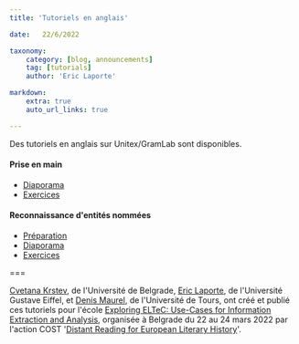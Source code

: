 ```yaml
---
title: 'Tutoriels en anglais'

date:   22/6/2022

taxonomy:
    category: [blog, announcements]
    tag: [tutorials]
    author: 'Eric Laporte'    

markdown:
    extra: true
    auto_url_links: true

---
```


Des tutoriels en anglais sur Unitex/GramLab sont disponibles.

#### Prise en main

- [Diaporama](https://infolingu.univ-mlv.fr/english/unitex/local-grammar-graphs.pdf)
- [Exercices](https://infolingu.univ-mlv.fr/english/unitex/getting-started.pdf)

#### Reconnaissance d'entités nommées

- [Préparation](https://infolingu.univ-mlv.fr/english/unitex/Unitex_install.pdf)
- [Diaporama](https://infolingu.univ-mlv.fr/english/unitex/Unitex_NER.pdf)
- [Exercices](https://infolingu.univ-mlv.fr/english/unitex/Unitex_NER_exercises.pdf)

===

[Cvetana Krstev](http://poincare.matf.bg.ac.rs/~cvetana/index_en.html), de l'Université de Belgrade, [Eric Laporte](http://igm.univ-mlv.fr/~laporte/), de l'Université Gustave Eiffel, et [Denis Maurel](https://www.univ-tours.fr/annuaire/m-denis-maurel), de l'Université de Tours, ont créé et publié ces tutoriels pour l'école  [Exploring ELTeC:  Use-Cases for Information Extraction and Analysis](https://www.distant-reading.net/call-for-belgrade-training-school-exploring-eltec-use-cases-for-information-extraction-and-analysis/), organisée à Belgrade du 22 au 24 mars 2022 par l'action COST '[Distant Reading for European Literary History](https://www.distant-reading.net/)'.